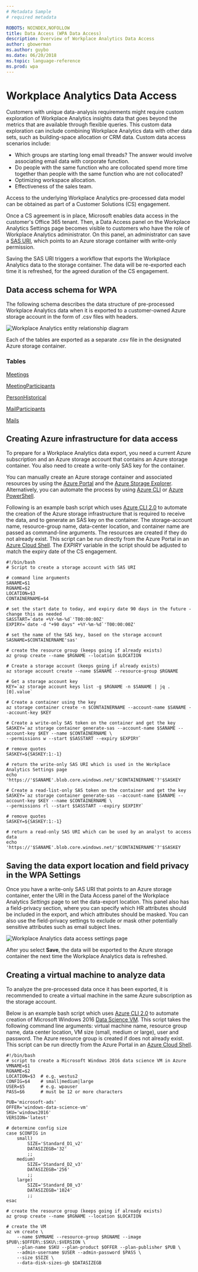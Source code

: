 ```yaml
---
# Metadata Sample
# required metadata

ROBOTS: NOINDEX,NOFOLLOW
title: Data Access (WPA Data Access)
description: Overview of Workplace Analytics Data Access
author: gbowerman
ms.author: guybo
ms.date: 06/20/2018
ms.topic: language-reference
ms.prod: wpa
---
```


# Workplace Analytics Data Access
Customers with unique data-analysis requirements might require custom exploration of Workplace Analytics insights data that goes beyond the metrics that are available through flexible queries. This custom data exploration can include combining Workplace Analytics data with other data sets, such as building-space allocation or CRM data. Custom data access scenarios include:

- Which groups are starting long email threads? The answer would involve associating email data with corporate function.
- Do people with the same function who are collocated spend more time together than people with the same function who are not collocated?
- Optimizing workspace allocation.
- Effectiveness of the sales team.

Access to the underlying Workplace Analytics pre-processed data model can be obtained as part of a Customer Solutions (CS) engagement.

Once a CS agreement is in place, Microsoft enables data access in the customer's Office 365 tenant. Then, a Data Access panel on the Workplace Analytics Settings page becomes visible to customers who have the role of Workplace Analytics administrator. On this panel, an administrator can save a [SAS URI](https://go.microsoft.com/fwlink/?linkid=871677), which points to an Azure storage container with write-only permission.

Saving the SAS URI triggers a workflow that exports the Workplace Analytics data to the storage container. The data will be re-exported each time it is refreshed, for the agreed duration of the CS engagement.

## Data access schema for WPA
The following schema describes the data structure of pre-processed Workplace Analytics data when it is exported to a customer-owned Azure storage account in the form of .csv files with headers. 

![Workplace Analytics entity relationship diagram](./images/data-access-schema.png)

Each of the tables are exported as a separate .csv file in the designated Azure storage container.

### Tables

[Meetings](./Meetings.md)

[MeetingParticipants](./MeetingParticipants.md)

[PersonHistorical](./PersonHistorical.md)

[MailParticipants](./MailParticipants.md)

[Mails](./Mails.md)


## Creating Azure infrastructure for data access

To prepare for a Workplace Analytics data export, you need a current Azure subscription and an Azure storage account that contains an Azure storage container. You also need to create a write-only SAS key for the container. 

You can manually create an Azure storage container and associated resources by using the [Azure Portal](https://portal.azure.com) and the [Azure Storage Explorer](https://azure.microsoft.com/features/storage-explorer/). Alternatively, you can automate the process by using [Azure CLI](https://docs.microsoft.com/cli/azure/get-started-with-azure-cli?view=azure-cli-latest) or [Azure PowerShell](https://docs.microsoft.com/azure/storage/common/storage-powershell-guide-full).

Following is an example bash script which uses [Azure CLI 2.0](https://docs.microsoft.com/cli/azure/get-started-with-azure-cli?view=azure-cli-latest) to automate the creation of the Azure storage infrastructure that is required to receive the data, and to generate an SAS key on the container. The storage-account name, resource-group name, data-center location, and container name are passed as command-line arguments. The resources are created if they do not already exist. This script can be run directly from the Azure Portal in an [Azure Cloud Shell](https://azure.microsoft.com/features/cloud-shell/). The _EXPIRY_ variable in the script should be adjusted to match the expiry date of the CS engagement.

```
#!/bin/bash
# Script to create a storage account with SAS URI

# command line arguments 
SANAME=$1
RGNAME=$2
LOCATION=$3
CONTAINERNAME=$4

# set the start date to today, and expiry date 90 days in the future - change this as needed
SASSTART=`date +%Y-%m-%d`'T00:00:00Z'
EXPIRY=`date -d "+90 days" +%Y-%m-%d`'T00:00:00Z'

# set the name of the SAS key, based on the storage account
SASNAME=$CONTAINERNAME'sas'

# create the resource group (keeps going if already exists)
az group create --name $RGNAME --location $LOCATION

# Create a storage account (keeps going if already exists)
az storage account create --name $SANAME --resource-group $RGNAME

# Get a storage account key
KEY=`az storage account keys list -g $RGNAME -n $SANAME | jq .[0].value`

# Create a container using the key
az storage container create -n $CONTAINERNAME --account-name $SANAME --account-key $KEY

# Create a write-only SAS token on the container and get the key
SASKEY=`az storage container generate-sas --account-name $SANAME --account-key $KEY --name $CONTAINERNAME \
--permissions w --start $SASSTART --expiry $EXPIRY`

# remove quotes
SASKEY=${SASKEY:1:-1}

# return the write-only SAS URI which is used in the Workplace Analytics Settings page
echo 'https://'$SANAME'.blob.core.windows.net/'$CONTAINERNAME'?'$SASKEY

# Create a read-list-only SAS token on the container and get the key
SASKEY=`az storage container generate-sas --account-name $SANAME --account-key $KEY --name $CONTAINERNAME \
--permissions rl --start $SASSTART --expiry $EXPIRY`

# remove quotes
SASKEY=${SASKEY:1:-1}

# return a read-only SAS URI which can be used by an analyst to access data
echo 'https://'$SANAME'.blob.core.windows.net/'$CONTAINERNAME'?'$SASKEY
```

## Saving the data export location and field privacy in the WPA Settings
Once you have a write-only SAS URI that points to an Azure storage container, enter the URI in the Data Access panel of the Workplace Analytics _Settings_ page to set the data-export location. This panel also has a field-privacy section, where you can specify which HR attributes should be included in the export, and which attributes should be masked. You can also use the field-privacy settings to exclude or mask other potentially sensitive attributes such as email subject lines.

![Workplace Analytics data access settings page](./images/data-access-ui.png)

After you select **Save**, the data will be exported to the Azure storage container the next time the Workplace Analytics data is refreshed.

## Creating a virtual machine to analyze data
To analyze the pre-processed data once it has been exported, it is recommended to create a virtual machine in the same Azure subscription as the storage account.

Below is an example bash script which uses [Azure CLI 2.0](https://docs.microsoft.com/cli/azure/get-started-with-azure-cli?view=azure-cli-latest) to automate creation of Microsoft Windows 2016 [Data Science VM](https://docs.microsoft.com/azure/machine-learning/data-science-virtual-machine/overview). This script takes the following command line arguments: virtual machine name, resource group name, data center location, VM size (small, medium or large), user and password. The Azure resource group is created if does not already exist. This script can be run directly from the Azure Portal in an [Azure Cloud Shell](https://azure.microsoft.com/features/cloud-shell/).

```
#!/bin/bash
# script to create a Microsoft Windows 2016 data science VM in Azure
VMNAME=$1
RGNAME=$2
LOCATION=$3  # e.g. westus2
CONFIG=$4    # small|medium|large
USER=$5      # e.g. wpauser
PASS=$6      # must be 12 or more characters

PUB='microsoft-ads'
OFFER='windows-data-science-vm'
SKU='windows2016'
VERSION='latest'

# determine config size
case $CONFIG in
    small)
        SIZE='Standard_D1_v2'
        DATASIZEGB='32'
        ;;
    medium)
        SIZE='Standard_D2_v3'
        DATASIZEGB='256'
        ;;
    large)
        SIZE='Standard_D8_v3'
        DATASIZEGB='1024'
        ;;
esac

# create the resource group (keeps going if already exists)
az group create --name $RGNAME --location $LOCATION

# create the VM
az vm create \
    --name $VMNAME --resource-group $RGNAME --image $PUB\:$OFFER\:$SKU\:$VERSION \
    --plan-name $SKU --plan-product $OFFER --plan-publisher $PUB \
    --admin-username $USER --admin-password $PASS \
    --size $SIZE \
    --data-disk-sizes-gb $DATASIZEGB
```
